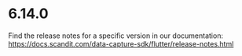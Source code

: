 
# 6.14.0

Find the release notes for a specific version in our documentation: https://docs.scandit.com/data-capture-sdk/flutter/release-notes.html
